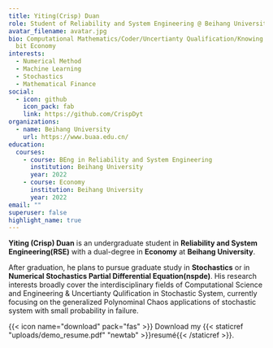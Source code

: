 ```yaml
---
title: Yiting(Crisp) Duan
role: Student of Reliability and System Engineering @ Beihang University
avatar_filename: avatar.jpg
bio: Computational Mathematics/Coder/Uncertianty Qualification/Knowing a little
  bit Economy
interests:
  - Numerical Method
  - Machine Learning
  - Stochastics
  - Mathematical Finance
social:
  - icon: github
    icon_pack: fab
    link: https://github.com/CrispDyt
organizations:
  - name: Beihang University
    url: https://www.buaa.edu.cn/
education:
  courses:
    - course: BEng in Reliability and System Engineering
      institution: Beihang University
      year: 2022
    - course: Economy
      institution: Beihang University
      year: 2022
email: ""
superuser: false
highlight_name: true
---
```

**Yiting (Crisp) Duan** is an undergraduate student in **Reliability and System Engineering(RSE)** with a dual-degree in **Economy** at **Beihang University**.

After graduation, he plans to pursue graduate study in **Stochastics** or in **Numerical Stochastics Partial Differential Equation(nspde)**. His research interests broadly cover the interdisciplinary fields of Computational Science and Engineering & Uncertianty Qulification in Stochastic System, currently focusing on the generalized Polynominal Chaos applications of stochastic system with small probability in failure.

{{< icon name="download" pack="fas" >}} Download my {{< staticref "uploads/demo_resume.pdf" "newtab" >}}resumé{{< /staticref >}}.
